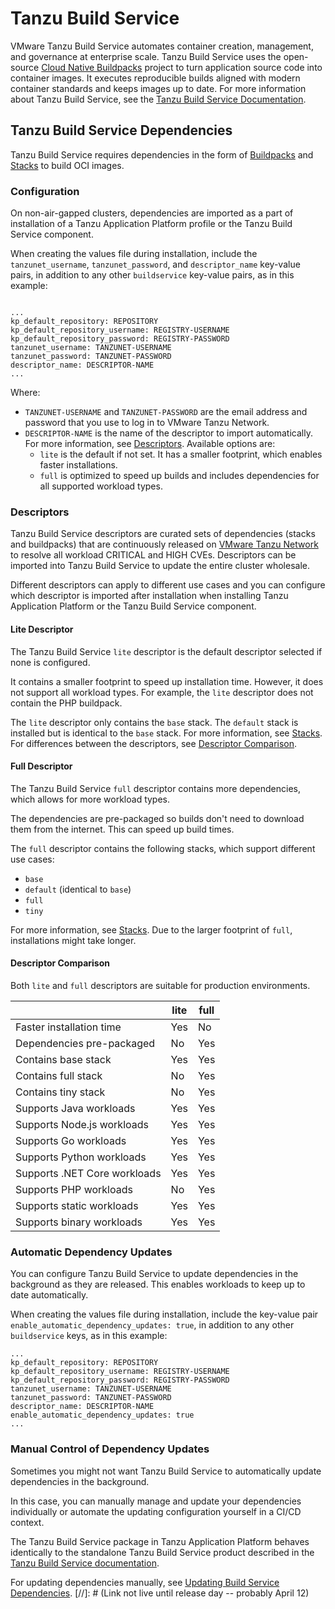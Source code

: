 # Tanzu Build Service

VMware Tanzu Build Service automates container creation, management, and governance at enterprise scale. Tanzu Build Service uses the open-source [Cloud Native Buildpacks](https://buildpacks.io/) project to turn application source code into container images. It executes reproducible builds aligned with modern container standards and keeps images up to date. For more information about Tanzu Build Service, see the [Tanzu Build Service Documentation](https://docs.vmware.com/en/VMware-Tanzu-Build-Service/index.html).

## <a id="dependencies"> Tanzu Build Service Dependencies

Tanzu Build Service requires dependencies in the form of
[Buildpacks](https://docs.vmware.com/en/VMware-Tanzu-Buildpacks/index.html) and
[Stacks](https://docs.vmware.com/en/VMware-Tanzu-Buildpacks/services/tanzu-buildpacks/GUID-stacks.html)
to build OCI images.

### <a id="configuration"> Configuration

On non-air-gapped clusters, dependencies are imported as a part of installation of a
Tanzu Application Platform profile or the Tanzu Build Service component.

When creating the values file during installation, include the `tanzunet_username`, `tanzunet_password`,
and `descriptor_name` key-value pairs, in addition to any other `buildservice` key-value pairs, as
in this example:

<code>
...
kp_default_repository: REPOSITORY
kp_default_repository_username: REGISTRY-USERNAME
kp_default_repository_password: REGISTRY-PASSWORD
tanzunet_username: TANZUNET-USERNAME
tanzunet_password: TANZUNET-PASSWORD
descriptor_name: DESCRIPTOR-NAME
...
</code>

Where:

- `TANZUNET-USERNAME` and `TANZUNET-PASSWORD` are the email address and password that you use to log in to VMware Tanzu Network.
- `DESCRIPTOR-NAME` is the name of the descriptor to import automatically. For more information, see [Descriptors](#descriptors). Available options are:
    * `lite` is the default if not set. It has a smaller footprint, which enables faster installations.
    * `full` is optimized to speed up builds and includes dependencies for all supported workload types.

### <a id="descriptors"> Descriptors

Tanzu Build Service descriptors are curated sets of dependencies (stacks and buildpacks) that are
continuously released on [VMware Tanzu Network](https://network.pivotal.io/) to resolve all workload
CRITICAL and HIGH CVEs.
Descriptors can be imported into Tanzu Build Service to update the entire cluster wholesale.

Different descriptors can apply to different use cases and you can configure which descriptor is
imported after installation when installing Tanzu Application Platform or the Tanzu Build Service
component.

#### <a id="lite-descriptor"> Lite Descriptor

The Tanzu Build Service `lite` descriptor is the default descriptor selected if none is configured.

It contains a smaller footprint to speed up installation time. However, it does not support all
workload types. For example, the `lite` descriptor does not contain the PHP buildpack.

The `lite` descriptor only contains the `base` stack.
The `default` stack is installed but is identical to the `base` stack.
For more information, see [Stacks](https://docs.pivotal.io/tanzu-buildpacks/stacks.html).
For differences between the descriptors, see [Descriptor Comparison](#descriptor-comparison).

#### <a id="full-descriptor"> Full Descriptor

The Tanzu Build Service `full` descriptor contains more dependencies, which allows for more workload
types.

The dependencies are pre-packaged so builds don't need to download them from the internet.
This can speed up build times.

The `full` descriptor contains the following stacks, which support different use cases:

- `base`
- `default` (identical to `base`)
- `full`
- `tiny`

For more information, see [Stacks](https://docs.pivotal.io/tanzu-buildpacks/stacks.html).
Due to the larger footprint of `full`, installations might take longer.

#### <a id="descriptor-comparison"> Descriptor Comparison

Both `lite` and `full` descriptors are suitable for production environments.

|  | lite | full |
|---|---|---|
| Faster installation time | Yes | No |
| Dependencies pre-packaged | No | Yes |
| Contains base stack | Yes | Yes |
| Contains full stack | No | Yes |
| Contains tiny stack | No | Yes |
| Supports Java workloads | Yes | Yes |
| Supports Node.js workloads | Yes | Yes |
| Supports Go workloads | Yes | Yes |
| Supports Python workloads | Yes | Yes |
| Supports .NET Core workloads | Yes | Yes |
| Supports PHP workloads | No | Yes |
| Supports static workloads | Yes | Yes |
| Supports binary workloads | Yes | Yes |

### <a id="auto-updates"> Automatic Dependency Updates

You can configure Tanzu Build Service to update dependencies in the background as they are released.
This enables workloads to keep up to date automatically.

When creating the values file during installation, include the key-value pair
`enable_automatic_dependency_updates: true`, in addition to any other `buildservice` keys, as in this
example:

```
...
kp_default_repository: REPOSITORY
kp_default_repository_username: REGISTRY-USERNAME
kp_default_repository_password: REGISTRY-PASSWORD
tanzunet_username: TANZUNET-USERNAME
tanzunet_password: TANZUNET-PASSWORD
descriptor_name: DESCRIPTOR-NAME
enable_automatic_dependency_updates: true
...
```

### <a id="manual-updates"> Manual Control of Dependency Updates

Sometimes you might not want Tanzu Build Service to automatically update dependencies in the
background.

In this case, you can manually manage and update your dependencies individually or automate the
updating configuration yourself in a CI/CD context.

The Tanzu Build Service package in Tanzu Application Platform behaves identically to the standalone
Tanzu Build Service product described in the
[Tanzu Build Service documentation](https://docs.vmware.com/en/VMware-Tanzu-Build-Service/index.html).

For updating dependencies manually, see [Updating Build Service Dependencies](https://docs.vmware.com/en/Tanzu-Build-Service/1.6/vmware-tanzu-build-service/GUID-updating-deps.html#bulk-update).
[//]: # (Link not live until release day -- probably April 12)
